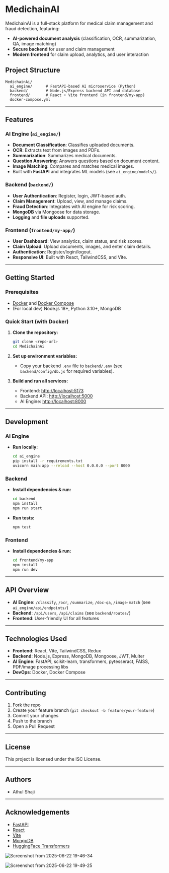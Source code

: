 # MedichainAI

MedichainAI is a full-stack platform for medical claim management and fraud detection, featuring:
- **AI-powered document analysis** (classification, OCR, summarization, QA, image matching)
- **Secure backend** for user and claim management
- **Modern frontend** for claim upload, analytics, and user interaction

## Project Structure

```
MedichainAi/
  ai_engine/      # FastAPI-based AI microservice (Python)
  backend/        # Node.js/Express backend API and database
  frontend/       # React + Vite frontend (in frontend/my-app)
  docker-compose.yml
```

---

## Features

### AI Engine (`ai_engine/`)
- **Document Classification**: Classifies uploaded documents.
- **OCR**: Extracts text from images and PDFs.
- **Summarization**: Summarizes medical documents.
- **Question Answering**: Answers questions based on document content.
- **Image Matching**: Compares and matches medical images.
- Built with **FastAPI** and integrates ML models (see `ai_engine/models/`).

### Backend (`backend/`)
- **User Authentication**: Register, login, JWT-based auth.
- **Claim Management**: Upload, view, and manage claims.
- **Fraud Detection**: Integrates with AI engine for risk scoring.
- **MongoDB** via Mongoose for data storage.
- **Logging** and **file uploads** supported.

### Frontend (`frontend/my-app/`)
- **User Dashboard**: View analytics, claim status, and risk scores.
- **Claim Upload**: Upload documents, images, and enter claim details.
- **Authentication**: Register/login/logout.
- **Responsive UI**: Built with React, TailwindCSS, and Vite.

---

## Getting Started

### Prerequisites

- [Docker](https://www.docker.com/) and [Docker Compose](https://docs.docker.com/compose/)
- (For local dev) Node.js 18+, Python 3.10+, MongoDB

### Quick Start (with Docker)

1. **Clone the repository:**
   ```bash
   git clone <repo-url>
   cd MedichainAi
   ```

2. **Set up environment variables:**
   - Copy your backend `.env` file to `backend/.env` (see `backend/config/db.js` for required variables).

3. **Build and run all services:**
  
   - Frontend: [http://localhost:5173](http://localhost:5173)
   - Backend API: [http://localhost:5000](http://localhost:5000)
   - AI Engine: [http://localhost:8000](http://localhost:8000)

---

## Development

### AI Engine

- **Run locally:**
  ```bash
  cd ai_engine
  pip install -r requirements.txt
  uvicorn main:app --reload --host 0.0.0.0 --port 8000
  ```

### Backend

- **Install dependencies & run:**
  ```bash
  cd backend
  npm install
  npm run start
  ```

- **Run tests:**
  ```bash
  npm test
  ```

### Frontend

- **Install dependencies & run:**
  ```bash
  cd frontend/my-app
  npm install
  npm run dev
  ```

---

## API Overview

- **AI Engine**: `/classify`, `/ocr`, `/summarize`, `/doc-qa`, `/image-match` (see `ai_engine/api/endpoints/`)
- **Backend**: `/api/users`, `/api/claims` (see `backend/routes/`)
- **Frontend**: User-friendly UI for all features

---

## Technologies Used

- **Frontend**: React, Vite, TailwindCSS, Redux
- **Backend**: Node.js, Express, MongoDB, Mongoose, JWT, Multer
- **AI Engine**: FastAPI, scikit-learn, transformers, pytesseract, FAISS, PDF/image processing libs
- **DevOps**: Docker, Docker Compose

---

## Contributing

1. Fork the repo
2. Create your feature branch (`git checkout -b feature/your-feature`)
3. Commit your changes
4. Push to the branch
5. Open a Pull Request

---

## License

This project is licensed under the ISC License.

---

## Authors

- Athul Shaji 

---

## Acknowledgements

- [FastAPI](https://fastapi.tiangolo.com/)
- [React](https://react.dev/)
- [Vite](https://vitejs.dev/)
- [MongoDB](https://www.mongodb.com/)
- [HuggingFace Transformers](https://huggingface.co/transformers/)

![Screenshot from 2025-06-22 19-46-34](https://github.com/user-attachments/assets/e10da023-4e5a-4220-8e2f-5253a755da0e)

![Screenshot from 2025-06-22 19-49-25](https://github.com/user-attachments/assets/3180c7d7-c784-4734-a6a3-6e3b74760869)


